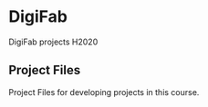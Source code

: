 # DigiFab
 DigiFab projects H2020
## Project Files
Project Files for developing projects in this course.
